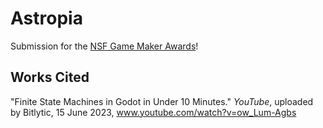 # Astropia

Submission for the [NSF Game Maker Awards](https://new.nsf.gov/75years/game-maker-awards)!

## Works Cited

"Finite State Machines in Godot in Under 10 Minutes." *YouTube*, uploaded by Bitlytic, 15 June 2023, www.youtube.com/watch?v=ow_Lum-Agbs
